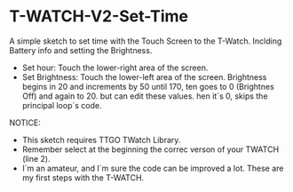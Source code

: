 # T-WATCH-V2-Set-Time
A simple sketch to set time with the Touch Screen to the T-Watch. Inclding Battery info and setting the Brightness.


- Set hour: Touch the lower-right area of the screen.
- Set Brightness: Touch the lower-left area of the screen.
    Brightness begins in 20 and increments by 50 until 170, ten goes to 0 (Brightnes Off) and again to 20. but can edit these values. hen it´s 0, skips the principal loop´s code.

NOTICE:
- This sketch requires TTGO TWatch Library.
- Remember select at the beginning the correc verson of your TWATCH (line 2).
- I´m an amateur, and I´m sure the code can be improved a lot. These are my first steps with the T-WATCH.
